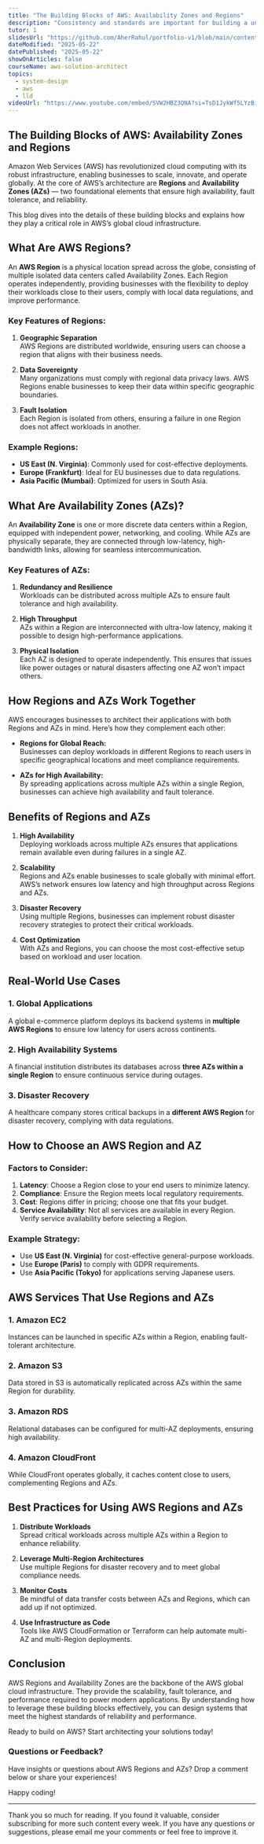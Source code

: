 ```yaml
---
title: "The Building Blocks of AWS: Availability Zones and Regions"
description: "Consistency and standards are important for building a unified design language and help the user know what to expect from our product and how to use it. However, this does not mean sacrificing the user experience. In this sense, the context and needs of our users are priorities when developing our solutions."
tutor: 1
slidesUrl: "https://github.com/AherRahul/portfolio-v1/blob/main/content/articles/aws-solution-architect-exam-guide.md"
dateModified: "2025-05-22"
datePublished: "2025-05-22"
showOnArticles: false
courseName: aws-solution-architect
topics:
  - system-design
  - aws
  - lld
videoUrl: "https://www.youtube.com/embed/SVW2HBZ3QNA?si=TsD1JykWf5LYzBil"
---
```


## The Building Blocks of AWS: Availability Zones and Regions

Amazon Web Services (AWS) has revolutionized cloud computing with its robust infrastructure, enabling businesses to scale, innovate, and operate globally. At the core of AWS’s architecture are **Regions** and **Availability Zones (AZs)** — two foundational elements that ensure high availability, fault tolerance, and reliability. 

This blog dives into the details of these building blocks and explains how they play a critical role in AWS’s global cloud infrastructure.



## What Are AWS Regions?

An **AWS Region** is a physical location spread across the globe, consisting of multiple isolated data centers called Availability Zones. Each Region operates independently, providing businesses with the flexibility to deploy their workloads close to their users, comply with local data regulations, and improve performance.

### Key Features of Regions:
1. **Geographic Separation**  
   AWS Regions are distributed worldwide, ensuring users can choose a region that aligns with their business needs.

2. **Data Sovereignty**  
   Many organizations must comply with regional data privacy laws. AWS Regions enable businesses to keep their data within specific geographic boundaries.

3. **Fault Isolation**  
   Each Region is isolated from others, ensuring a failure in one Region does not affect workloads in another.

### Example Regions:
- **US East (N. Virginia)**: Commonly used for cost-effective deployments.
- **Europe (Frankfurt)**: Ideal for EU businesses due to data regulations.
- **Asia Pacific (Mumbai)**: Optimized for users in South Asia.



## What Are Availability Zones (AZs)?

An **Availability Zone** is one or more discrete data centers within a Region, equipped with independent power, networking, and cooling. While AZs are physically separate, they are connected through low-latency, high-bandwidth links, allowing for seamless intercommunication.

### Key Features of AZs:
1. **Redundancy and Resilience**  
   Workloads can be distributed across multiple AZs to ensure fault tolerance and high availability.

2. **High Throughput**  
   AZs within a Region are interconnected with ultra-low latency, making it possible to design high-performance applications.

3. **Physical Isolation**  
   Each AZ is designed to operate independently. This ensures that issues like power outages or natural disasters affecting one AZ won’t impact others.



## How Regions and AZs Work Together

AWS encourages businesses to architect their applications with both Regions and AZs in mind. Here’s how they complement each other:

- **Regions for Global Reach:**  
  Businesses can deploy workloads in different Regions to reach users in specific geographical locations and meet compliance requirements.

- **AZs for High Availability:**  
  By spreading applications across multiple AZs within a single Region, businesses can achieve high availability and fault tolerance.



## Benefits of Regions and AZs

1. **High Availability**  
   Deploying workloads across multiple AZs ensures that applications remain available even during failures in a single AZ.

2. **Scalability**  
   Regions and AZs enable businesses to scale globally with minimal effort. AWS’s network ensures low latency and high throughput across Regions and AZs.

3. **Disaster Recovery**  
   Using multiple Regions, businesses can implement robust disaster recovery strategies to protect their critical workloads.

4. **Cost Optimization**  
   With AZs and Regions, you can choose the most cost-effective setup based on workload and user location.



## Real-World Use Cases

### 1. **Global Applications**
   A global e-commerce platform deploys its backend systems in **multiple AWS Regions** to ensure low latency for users across continents.

### 2. **High Availability Systems**
   A financial institution distributes its databases across **three AZs within a single Region** to ensure continuous service during outages.

### 3. **Disaster Recovery**
   A healthcare company stores critical backups in a **different AWS Region** for disaster recovery, complying with data regulations.



## How to Choose an AWS Region and AZ

### Factors to Consider:
1. **Latency**: Choose a Region close to your end users to minimize latency.
2. **Compliance**: Ensure the Region meets local regulatory requirements.
3. **Cost**: Regions differ in pricing; choose one that fits your budget.
4. **Service Availability**: Not all services are available in every Region. Verify service availability before selecting a Region.

### Example Strategy:
- Use **US East (N. Virginia)** for cost-effective general-purpose workloads.
- Use **Europe (Paris)** to comply with GDPR requirements.
- Use **Asia Pacific (Tokyo)** for applications serving Japanese users.



## AWS Services That Use Regions and AZs

### 1. **Amazon EC2**
   Instances can be launched in specific AZs within a Region, enabling fault-tolerant architecture.

### 2. **Amazon S3**
   Data stored in S3 is automatically replicated across AZs within the same Region for durability.

### 3. **Amazon RDS**
   Relational databases can be configured for multi-AZ deployments, ensuring high availability.

### 4. **Amazon CloudFront**
   While CloudFront operates globally, it caches content close to users, complementing Regions and AZs.



## Best Practices for Using AWS Regions and AZs

1. **Distribute Workloads**  
   Spread critical workloads across multiple AZs within a Region to enhance reliability.

2. **Leverage Multi-Region Architectures**  
   Use multiple Regions for disaster recovery and to meet global compliance needs.

3. **Monitor Costs**  
   Be mindful of data transfer costs between AZs and Regions, which can add up if not optimized.

4. **Use Infrastructure as Code**  
   Tools like AWS CloudFormation or Terraform can help automate multi-AZ and multi-Region deployments.



## Conclusion

AWS Regions and Availability Zones are the backbone of the AWS global cloud infrastructure. They provide the scalability, fault tolerance, and performance required to power modern applications. By understanding how to leverage these building blocks effectively, you can design systems that meet the highest standards of reliability and performance.

Ready to build on AWS? Start architecting your solutions today!



### Questions or Feedback?

Have insights or questions about AWS Regions and AZs? Drop a comment below or share your experiences!


Happy coding!








---

Thank you so much for reading. If you found it valuable, consider subscribing for more such content every week. If you have any questions or suggestions, please email me your comments or feel free to improve it.